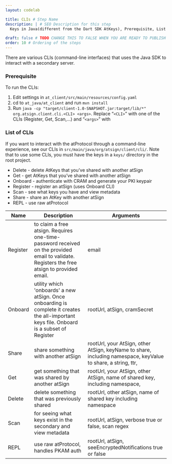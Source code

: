```yaml
---
layout: codelab

title: CLIs # Step Name
description: | # SEO Description for this step
  Keys in Java(different from the Dart SDK AtKeys), Prerequisite, List of CLIs

draft: false # TODO CHANGE THIS TO FALSE WHEN YOU ARE READY TO PUBLISH THE PAGE
order: 10 # Ordering of the steps
---
```


There are various CLIs (command-line interfaces) that uses the Java SDK to interact with a secondary server. 

### Prerequisite
To run the CLIs:
1. Edit settings in `at_client/src/main/resources/config.yaml`
2. cd to `at_java/at_client` and run `mvn install`
3. Run `java -cp "target/client-1.0-SNAPSHOT.jar:target/lib/*" org.atsign.client.cli.<CLI> <args>`. Replace “`<CLI>`” with one of the CLIs (Register, Get, Scan,...) and “`<args>`” with 

### List of CLIs

If you want to interact with the atProtocol through a command-line experience, see our CLIs in `src/main/java/org/atsign/client/cli/`. Note that to use some CLIs, you must have the keys in a `keys/` directory in the root project.
- Delete - delete AtKeys that you’ve shared with another atSign
- Get - get AtKeys that you’ve shared with another atSign
- Onboard - authenticate with CRAM and generate your PKI keypair
- Register - register an atSign (uses Onboard CLI)
- Scan - see what keys you have and view metadata
- Share - share an AtKey with another atSign
- REPL - use raw atProtocol

| Name | Description | Arguments |
|----------|-------------|-----------|
| Register | to claim a free atsign. Requires one-time-password received on the provided email to validate. Registers the free atsign to provided email. | email |
| Onboard  | utility which 'onboards' a new atSign. Once onboarding is complete it creates the all-important keys file. Onboard is a subset of Register | rootUrl, atSign, cramSecret |
| Share    | share something with another atSign | rootUrl, your AtSign, other AtSign, keyName to share, including namespace, keyValue to share, a string, ttr, |
| Get      | get something that was shared by another atSign | rootUrl, your AtSign, other AtSign, name of shared key, including namespace, |
| Delete   | delete something that was previously shared | rootUrl, other atSign, name of shared key including namespace |
| Scan     | for seeing what keys exist in the secondary and view metadata | rootUrl, atSign, verbose true or false, scan regex |
| REPL     | use raw atProtocol, handles PKAM auth | rootUrl, atSign, seeEncryptedNotifications true or false |
